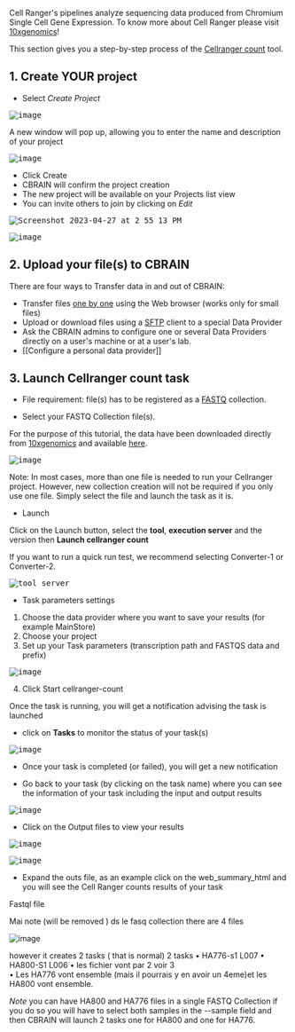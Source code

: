 
Cell Ranger's pipelines analyze sequencing data produced from Chromium Single Cell Gene Expression. 
To know more about Cell Ranger please visit [10xgenomics](https://support.10xgenomics.com/single-cell-gene-expression/software/pipelines/latest/what-is-cell-ranger)!

This section gives you a step-by-step process of the [Cellranger count](https://support.10xgenomics.com/single-cell-gene-expression/software/pipelines/latest/using/count) tool.

## 1. Create YOUR project 

* Select _Create Project_

<kbd>![image](https://user-images.githubusercontent.com/115739667/234963069-b12b289b-43aa-4f52-8bb6-71a9d6096e5a.png)</kbd> 

A new window will pop up, allowing you to enter the name and description of your project 

<kbd>![image](https://user-images.githubusercontent.com/115739667/234963333-6819c164-09f2-4779-bf6f-bb2fd1ae4d16.png)</kbd>

* Click Create
* CBRAIN will confirm the project creation 
* The new project will be available on your Projects list view
* You can invite others to join by clicking on _Edit_ 

<kbd>![Screenshot 2023-04-27 at 2 55 13 PM](https://user-images.githubusercontent.com/115739667/234964476-74913960-171f-493e-9ae2-8fb42908e5cd.png)</kbd>

<kbd>![image](https://user-images.githubusercontent.com/115739667/234964772-e9dfd5d4-064b-42a4-bbb3-4c0e2049d338.png)</kbd>

## 2. Upload your file(s) to CBRAIN 

There are four ways to Transfer data in and out of CBRAIN:
* Transfer files [one by one](Upload-files-one-by-one) using the Web browser (works only for small files)
* Upload or download files using a [SFTP](Upload-files-all-at-once-with-SFTP-server) client to a special Data Provider
* Ask the CBRAIN admins to configure one or several Data Providers directly on a user's machine or at a user's lab.
* [[Configure a personal data provider]]

## 3. Launch Cellranger count task

* File requirement: file(s) has to be registered as a [FASTQ](https://en.wikipedia.org/wiki/FASTQ_format) collection.

* Select your FASTQ Collection file(s).

For the purpose of this tutorial, the data have been downloaded directly from [10xgenomics](https://support.10xgenomics.com/single-cell-gene-expression/software/pipelines/latest/using/tutorial_ct) and available [here](https://cf.10xgenomics.com/samples/cell-exp/3.0.0/pbmc_1k_v3/pbmc_1k_v3_fastqs.tar).

<kbd>![image](https://github.com/xmpham/CBRAIN_USERGUIDE_PXM/assets/115739667/1db2b880-cbd8-48cd-84a2-bb7919aa60d8)</kbd>

Note: In most cases, more than one file is needed to run your Cellranger project. 
However, new collection creation will not be required if you only use one file. Simply select the file and launch the task as it is.

 * Launch 

Click on the Launch button, select the **tool**, **execution server** and the version then **Launch cellranger count**

If you want to run a quick run test, we recommend selecting Converter-1 or Converter-2.

<kbd>![tool_server](https://github.com/xmpham/CBRAIN_USERGUIDE_PXM/assets/115739667/082828ec-511d-416d-9d50-2b688daa5a0f)</kbd>

* Task parameters settings

1. Choose the data provider where you want to save your results (for example MainStore)
2. Choose your project
3. Set up your Task parameters (transcription path and FASTQS data and prefix)

<kbd>![image](https://github.com/xmpham/CBRAIN_USERGUIDE_PXM/assets/115739667/882e0031-8563-47c2-ad2c-06b914e6434f)</kbd>

4. Click Start cellranger-count

Once the task is running, you will get a notification advising the task is launched

* click on **Tasks** to monitor the status of your task(s)

<kbd>![image](https://github.com/xmpham/CBRAIN_USERGUIDE_PXM/assets/115739667/9b6c6a30-998b-4472-960d-288bd94dbc3d)</kbd>

* Once your task is completed (or failed), you will get a new notification

* Go back to your task (by clicking on the task name) where you can see the information of your task including the input and output results

<kbd>![image](https://user-images.githubusercontent.com/115739667/235205394-3e7e1b22-f483-482c-8b6f-9183caa176ff.png)</kbd>

* Click on the Output files to view your results

<kbd>![image](https://user-images.githubusercontent.com/115739667/234685323-7570b03b-cd16-48e2-be05-40f960dc0d82.png)</kbd>

<kbd>![image](https://user-images.githubusercontent.com/115739667/234685379-18d7257b-9dfc-4cf5-ad13-211607f53f26.png)</kbd>

* Expand the outs file, as an example click on the web_summary_html and you will see the Cell Ranger counts results of your task


 



 


Fastql file
 
 

 

 
Mai note (will be removed )
ds le fasq collection there are 4 files 

![image](https://github.com/xmpham/CBRAIN_USERGUIDE_PXM/assets/115739667/0eda5db5-4730-4c84-9d7d-95c21df17ced)

however it creates 2 tasks ( that is normal)
2 tasks 
•	HA776-s1 L007
•	HA800-S1 L006
•	les fichier vont par 2 voir 3	
•	Les HA776 vont ensemble (mais il pourrais y en avoir un 4eme)et les HA800 vont ensemble.

*Note* you can have HA800 and HA776 files in a single FASTQ Collection if you do so you will have to select both samples in the --sample field and then 
CBRAIN will launch 2 tasks one for HA800 and one for HA776.